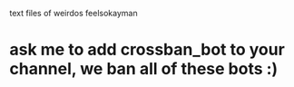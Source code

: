 text files of weirdos feelsokayman

# ask me to add crossban_bot to your channel, we ban all of these bots :)
